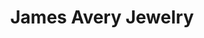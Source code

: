 ---
title: "James Avery Jewelry"
url: /alpharetta/james-avery-jewelry-north-point-circle/
shop: Schmuck
---